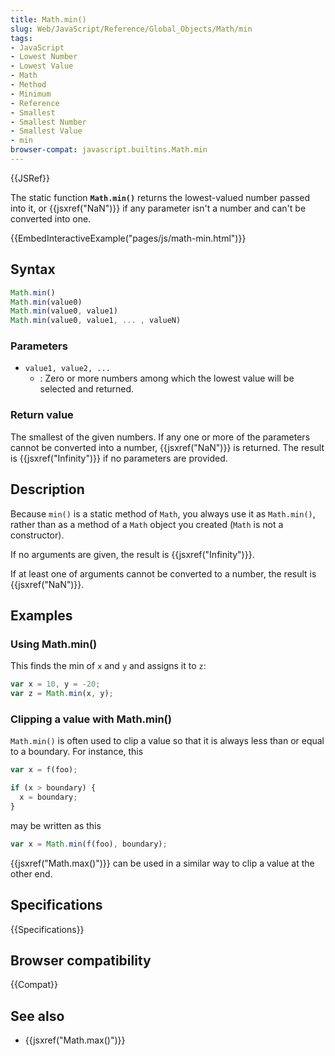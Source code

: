```yaml
---
title: Math.min()
slug: Web/JavaScript/Reference/Global_Objects/Math/min
tags:
- JavaScript
- Lowest Number
- Lowest Value
- Math
- Method
- Minimum
- Reference
- Smallest
- Smallest Number
- Smallest Value
- min
browser-compat: javascript.builtins.Math.min
---
```

{{JSRef}}

<span class="seoSummary">The static function
<strong><code>Math.min()</code></strong> returns the lowest-valued number passed
into it, or {{jsxref("NaN")}} if any parameter isn't a number and can't
be converted into one.</span>

{{EmbedInteractiveExample("pages/js/math-min.html")}}

## Syntax

```js
Math.min()
Math.min(value0)
Math.min(value0, value1)
Math.min(value0, value1, ... , valueN)
```

### Parameters

- `value1, value2, ...`
  - : Zero or more numbers among which the lowest value will be selected and
    returned.

### Return value

The smallest of the given numbers. If any one or more of the parameters cannot
be converted into a number, {{jsxref("NaN")}} is returned. The result is
{{jsxref("Infinity")}} if no parameters are provided.

## Description

Because `min()` is a static method of `Math`, you always use it as `Math.min()`,
rather than as a method of a `Math` object you created (`Math` is not a
constructor).

If no arguments are given, the result is {{jsxref("Infinity")}}.

If at least one of arguments cannot be converted to a number, the result is
{{jsxref("NaN")}}.

## Examples

### Using Math.min()

This finds the min of `x` and `y` and assigns it to `z`:

```js
var x = 10, y = -20;
var z = Math.min(x, y);
```

### Clipping a value with Math.min()

`Math.min()` is often used to clip a value so that it is always less than or
equal to a boundary. For instance, this

```js
var x = f(foo);

if (x > boundary) {
  x = boundary;
}
```

may be written as this

```js
var x = Math.min(f(foo), boundary);
```

{{jsxref("Math.max()")}} can be used in a similar way to clip a value at
the other end.

## Specifications

{{Specifications}}

## Browser compatibility

{{Compat}}

## See also

- {{jsxref("Math.max()")}}
